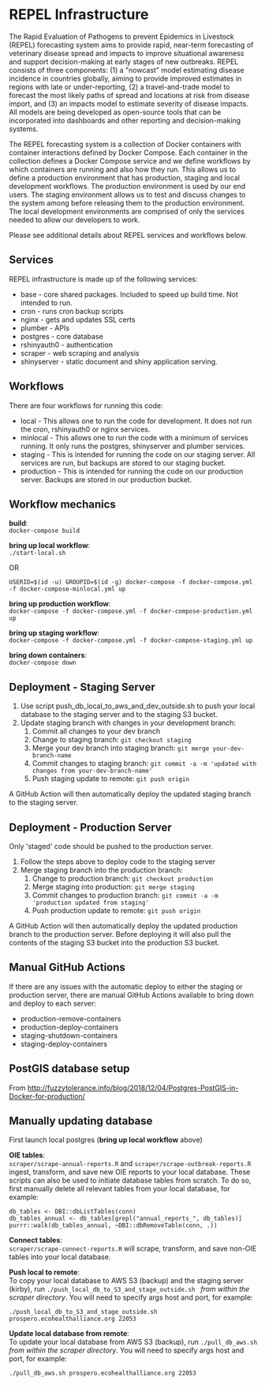 # REPEL Infrastructure

The Rapid Evaluation of Pathogens to prevent Epidemics in Livestock (REPEL) forecasting system aims to provide rapid, near-term forecasting of veterinary disease spread and impacts to improve situational awareness and support decision-making at early stages of new outbreaks.  REPEL consists of three components: (1) a "nowcast" model estimating disease incidence in countries globally, aiming to provide improved estimates in regions with late or under-reporting, (2) a travel-and-trade model to forecast the most likely paths of spread and locations at risk from disease import, and (3) an impacts model to estimate severity of disease impacts.  All models are being developed as open-source tools that can be incorporated into dashboards and other reporting and decision-making systems.

The REPEL forecasting system is a collection of Docker containers with container interactions defined by Docker Compose.  Each container in the collection defines a Docker Compose service and we define workflows by which containers are running and also how they run.  This allows us to define a production environment that has production, staging and local development workflows.  The production environment is used by our end users.  The staging environment allows us to test and discuss changes to the system among before releasing them to the production environment.  The local development environments are comprised of only the services needed to allow our developers to work.

Please see additional details about REPEL services and workflows below.  

## Services

REPEL infrastructure is made up of the following services:
* base - core shared packages.  Included to speed up build time. Not intended to run.
* cron - runs cron backup scripts
* nginx - gets and updates SSL certs
* plumber - APIs
* postgres - core database
* rshinyauth0 - authentication
* scraper - web scraping and analysis
* shinyserver - static document and shiny application serving.

## Workflows

There are four workflows for running this code:
* local - This allows one to run the code for development.  It does not run the cron, rshinyauth0 or nginx services.
* minlocal - This allows one to run the code with a minimum of services running.  It only runs the postgres, shinyserver and plumber services.
* staging - This is intended for running the code on our staging server.  All services are run, but backups are stored to our staging bucket.
* production - This is intended for running the code on our production server.  Backups are stored in our production bucket.

## Workflow mechanics

**build**:  
`docker-compose build`

**bring up local workflow**:  
`./start-local.sh`

OR

`USERID=$(id -u) GROUPID=$(id -g) docker-compose -f docker-compose.yml -f docker-compose-minlocal.yml up`

**bring up production workflow**:  
`docker-compose -f docker-compose.yml -f docker-compose-production.yml up`

**bring up staging workflow**:  
`docker-compose -f docker-compose.yml -f docker-compose-staging.yml up`

**bring down containers**:  
`docker-compose down`

## Deployment - Staging Server

1. Use script push_db_local_to_aws_and_dev_outside.sh to push your local database to the staging server and to the staging S3 bucket.
1. Update staging branch with changes in your development branch:
   1. Commit all changes to your dev branch
   1. Change to staging branch: `git checkout staging`
   1. Merge your dev branch into staging branch: `git merge your-dev-branch-name`
   1. Commit changes to staging branch: `git commit -a -m 'updated with changes from your-dev-branch-name'`
   1. Push staging update to remote: `git push origin`

A GitHub Action will then automatically deploy the updated staging branch to the staging server.

## Deployment - Production Server

Only 'staged' code should be pushed to the production server.
1. Follow the steps above to deploy code to the staging server
1. Merge staging branch into the production branch:
   1. Change to production branch: `git checkout production`
   1. Merge staging into production: `git merge staging`
   1. Commit changes to production branch: `git commit -a -m 'production updated from staging'`
   1. Push production update to remote: `git push origin`

A GitHub Action will then automatically deploy the updated production branch to the production server.
Before deploying it will also pull the contents of the staging S3 bucket into the production S3 bucket.

## Manual GitHub Actions

If there are any issues with the automatic deploy to either the staging or production server, there are manual GitHub Actions available to bring down and deploy to each server:
* production-remove-containers
* production-deploy-containers
* staging-shutdown-containers
* staging-deploy-containers


## PostGIS database setup

From http://fuzzytolerance.info/blog/2018/12/04/Postgres-PostGIS-in-Docker-for-production/

## Manually updating database

First launch local postgres (**bring up local workflow** above)

**OIE tables**:  
`scraper/scrape-annual-reports.R` and `scraper/scrape-outbreak-reports.R` ingest, transform, and save new OIE reports to your local database. These scripts can also be used to initiate database tables from scratch. To do so, first manually delete all relevant tables from your local database, for example:

```
db_tables <- DBI::dbListTables(conn)
db_tables_annual <- db_tables[grepl("annual_reports_", db_tables)]
purrr::walk(db_tables_annual, ~DBI::dbRemoveTable(conn, .))
```
**Connect tables**:  
`scraper/scrape-connect-reports.R` will scrape, transform, and save non-OIE tables into your local database.

**Push local to remote**:  
To copy your local database to AWS S3 (backup) and the staging server (kirby), run `./push_local_db_to_S3_and_stage_outside.sh ` _from within the scraper directory_. You will need to specify args host and port, for example:

```
./push_local_db_to_S3_and_stage_outside.sh prospero.ecohealthalliance.org 22053
```

**Update local database from remote**:  
To update your local database from AWS S3 (backup), run `./pull_db_aws.sh ` _from within the scraper directory_. You will need to specify args host and port, for example:

```
./pull_db_aws.sh prospero.ecohealthalliance.org 22053
```
